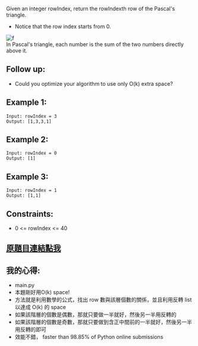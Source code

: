 Given an integer rowIndex, return the rowIndexth row of the Pascal's triangle.

* Notice that the row index starts from 0.

![f](https://upload.wikimedia.org/wikipedia/commons/0/0d/PascalTriangleAnimated2.gif)  
In Pascal's triangle, each number is the sum of the two numbers directly above it.  

## Follow up:

* Could you optimize your algorithm to use only O(k) extra space?

 

## Example 1:

	Input: rowIndex = 3
	Output: [1,3,3,1]

## Example 2:

	Input: rowIndex = 0
	Output: [1]
	
## Example 3:

	Input: rowIndex = 1
	Output: [1,1]
 

## Constraints:

* 0 <= rowIndex <= 40

## [原題目連結點我](https://leetcode.com/problems/pascals-triangle-ii/)
	
## 我的心得:
* main.py
* 本題剛好用O(k) space!
* 方法就是利用數學的公式，找出 row 數與該層個數的關係，並且利用反轉 list 以達成 O(k) 的 space
* 如果該階層的個數是偶數，那就只要做一半就好，然後另一半用反轉的
* 如果該階層的個數是奇數，那就只要做到含正中間前的一半就好，然後另一半用反轉的即可
* 效能不錯， faster than 98.85% of Python online submissions
